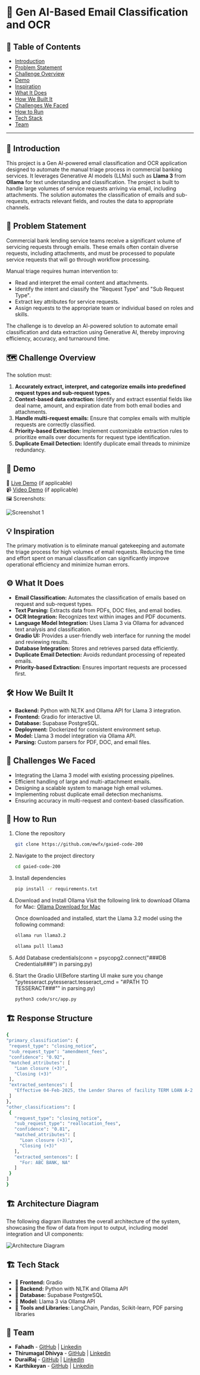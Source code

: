 # 🚀 Gen AI-Based Email Classification and OCR

## 📌 Table of Contents
- [Introduction](#introduction)
- [Problem Statement](#problem-statement)
- [Challenge Overview](#challenge-overview)
- [Demo](#demo)
- [Inspiration](#inspiration)
- [What It Does](#what-it-does)
- [How We Built It](#how-we-built-it)
- [Challenges We Faced](#challenges-we-faced)
- [How to Run](#how-to-run)
- [Tech Stack](#tech-stack)
- [Team](#team)

---

## 🎯 Introduction
This project is a Gen AI-powered email classification and OCR application designed to automate the manual triage process in commercial banking services. It leverages Generative AI models (LLMs) such as **Llama 3** from **Ollama** for text understanding and classification. The project is built to handle large volumes of service requests arriving via email, including attachments. The solution automates the classification of emails and sub-requests, extracts relevant fields, and routes the data to appropriate channels.

## 📝 Problem Statement
Commercial bank lending service teams receive a significant volume of servicing requests through emails. These emails often contain diverse requests, including attachments, and must be processed to populate service requests that will go through workflow processing.

Manual triage requires human intervention to:
- Read and interpret the email content and attachments.
- Identify the intent and classify the "Request Type" and "Sub Request Type".
- Extract key attributes for service requests.
- Assign requests to the appropriate team or individual based on roles and skills.

The challenge is to develop an AI-powered solution to automate email classification and data extraction using Generative AI, thereby improving efficiency, accuracy, and turnaround time.

## 🗺️ Challenge Overview
The solution must:
1. **Accurately extract, interpret, and categorize emails into predefined request types and sub-request types.**
2. **Context-based data extraction:** Identify and extract essential fields like deal name, amount, and expiration date from both email bodies and attachments.
3. **Handle multi-request emails:** Ensure that complex emails with multiple requests are correctly classified.
4. **Priority-based Extraction:** Implement customizable extraction rules to prioritize emails over documents for request type identification.
5. **Duplicate Email Detection:** Identify duplicate email threads to minimize redundancy.

## 🎥 Demo
🔗 [Live Demo](#) (if applicable)  
📹 [Video Demo](#) (if applicable)  
🖼️ Screenshots:

![Screenshot 1](link-to-image)

## 💡 Inspiration
The primary motivation is to eliminate manual gatekeeping and automate the triage process for high volumes of email requests. Reducing the time and effort spent on manual classification can significantly improve operational efficiency and minimize human errors.

## ⚙️ What It Does
- **Email Classification:** Automates the classification of emails based on request and sub-request types.
- **Text Parsing:** Extracts data from PDFs, DOC files, and email bodies.
- **OCR Integration:** Recognizes text within images and PDF documents.
- **Language Model Integration:** Uses Llama 3 via Ollama for advanced text analysis and classification.
- **Gradio UI:** Provides a user-friendly web interface for running the model and reviewing results.
- **Database Integration:** Stores and retrieves parsed data efficiently.
- **Duplicate Email Detection:** Avoids redundant processing of repeated emails.
- **Priority-based Extraction:** Ensures important requests are processed first.

## 🛠️ How We Built It
- **Backend:** Python with NLTK and Ollama API for Llama 3 integration.
- **Frontend:** Gradio for interactive UI.
- **Database:** Supabase PostgreSQL.
- **Deployment:** Dockerized for consistent environment setup.
- **Model:** Llama 3 model integration via Ollama API.
- **Parsing:** Custom parsers for PDF, DOC, and email files.

## 🚧 Challenges We Faced
- Integrating the Llama 3 model with existing processing pipelines.
- Efficient handling of large and multi-attachment emails.
- Designing a scalable system to manage high email volumes.
- Implementing robust duplicate email detection mechanisms.
- Ensuring accuracy in multi-request and context-based classification.

## 🏃 How to Run
1. Clone the repository
   ```bash
   git clone https://github.com/ewfx/gaied-code-200
   ```
2. Navigate to the project directory
   ```bash
   cd gaied-code-200
   ```
3. Install dependencies
   ```bash
   pip install -r requirements.txt
   ```
4. Download and Install Ollama
   Visit the following link to download Ollama for Mac:
   [Ollama Download for Mac](https://ollama.com/download/mac)

   Once downloaded and installed, start the Llama 3.2 model using the following command:
   ```bash
   ollama run llama3.2
   ```
   ```bash
   ollama pull llama3
   ```
5. Add Database credentials(conn = psycopg2.connect("###DB Credentials###") in parsing.py)
6. Start the Gradio UI(Before starting UI make sure you change "pytesseract.pytesseract.tesseract_cmd = "#PATH TO TESSERACT###"" in parsing.py)
   ```bash
   python3 code/src/app.py
   ```


   
## 🏗️ Response Structure
   ```bash
{
  "primary_classification": {
    "request_type": "closing_notice",
    "sub_request_type": "amendment_fees",
    "confidence": "0.92",
    "matched_attributes": [
      "Loan closure (+3)",
      "Closing (+3)"
    ],
    "extracted_sentences": [
      "Effective 04-Feb-2025, the Lender Shares of facility TERM LOAN A-2 have been adjusted"
    ]
  },
  "other_classifications": [
    {
      "request_type": "closing_notice",
      "sub_request_type": "reallocation_fees",
      "confidence": "0.81",
      "matched_attributes": [
        "Loan closure (+3)",
        "Closing (+3)"
      ],
      "extracted_sentences": [
        "For: ABC BANK, NA"
      ]
    }
  ]
}
   ```
## 🏗️ Architecture Diagram

The following diagram illustrates the overall architecture of the system, showcasing the flow of data from input to output, including model integration and UI components:

![Architecture Diagram](./artifacts/arch/diagram.png)

## 🏗️ Tech Stack
- 🔹 **Frontend:** Gradio
- 🔹 **Backend:** Python with NLTK and Ollama API
- 🔹 **Database:** Supabase PostgreSQL
- 🔹 **Model:** Llama 3 via Ollama API
- 🔹 **Tools and Libraries:** LangChain, Pandas, Scikit-learn, PDF parsing libraries

## 👥 Team
- **Fahadh** - [GitHub](https://github.com/Fahadh4444) | [Linkedin](https://www.linkedin.com/in/fahadh-kasala-453933296/)
- **Thirumagal Dhivya** - [GitHub](https://github.com/dhivya6613) | [Linkedin](https://www.linkedin.com/in/thirumagaldhivya/)
- **DuraiRaj** - [GitHub]() | [Linkedin]()
- **Karthikeyan** - [GitHub]() | [Linkedin]()

